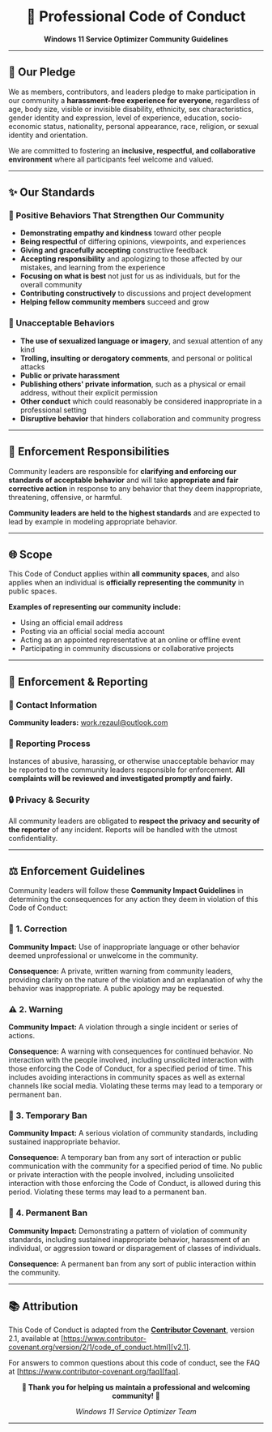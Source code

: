 <div align="center">

# 📜 Professional Code of Conduct

**Windows 11 Service Optimizer Community Guidelines**

</div>

---

## 🎯 Our Pledge

We as members, contributors, and leaders pledge to make participation in our community a **harassment-free experience for everyone**, regardless of age, body size, visible or invisible disability, ethnicity, sex characteristics, gender identity and expression, level of experience, education, socio-economic status, nationality, personal appearance, race, religion, or sexual identity and orientation.

We are committed to fostering an **inclusive, respectful, and collaborative environment** where all participants feel welcome and valued.

---

## ✨ Our Standards

### 🤝 Positive Behaviors That Strengthen Our Community

* **Demonstrating empathy and kindness** toward other people
* **Being respectful** of differing opinions, viewpoints, and experiences
* **Giving and gracefully accepting** constructive feedback
* **Accepting responsibility** and apologizing to those affected by our mistakes, and learning from the experience
* **Focusing on what is best** not just for us as individuals, but for the overall community
* **Contributing constructively** to discussions and project development
* **Helping fellow community members** succeed and grow

### 🚫 Unacceptable Behaviors

* **The use of sexualized language or imagery**, and sexual attention of any kind
* **Trolling, insulting or derogatory comments**, and personal or political attacks
* **Public or private harassment**
* **Publishing others' private information**, such as a physical or email address, without their explicit permission
* **Other conduct** which could reasonably be considered inappropriate in a professional setting
* **Disruptive behavior** that hinders collaboration and community progress

---

## 👥 Enforcement Responsibilities

Community leaders are responsible for **clarifying and enforcing our standards of acceptable behavior** and will take **appropriate and fair corrective action** in response to any behavior that they deem inappropriate, threatening, offensive, or harmful.

**Community leaders are held to the highest standards** and are expected to lead by example in modeling appropriate behavior.

---

## 🌐 Scope

This Code of Conduct applies within **all community spaces**, and also applies when an individual is **officially representing the community** in public spaces.

**Examples of representing our community include:**
* Using an official email address
* Posting via an official social media account
* Acting as an appointed representative at an online or offline event
* Participating in community discussions or collaborative projects

---

## 📢 Enforcement & Reporting

### 📧 Contact Information
**Community leaders:** work.rezaul@outlook.com

### 🚨 Reporting Process
Instances of abusive, harassing, or otherwise unacceptable behavior may be reported to the community leaders responsible for enforcement. **All complaints will be reviewed and investigated promptly and fairly.**

### 🔒 Privacy & Security
All community leaders are obligated to **respect the privacy and security of the reporter** of any incident. Reports will be handled with the utmost confidentiality.

---

## ⚖️ Enforcement Guidelines

Community leaders will follow these **Community Impact Guidelines** in determining the consequences for any action they deem in violation of this Code of Conduct:

### 🔧 1. Correction
**Community Impact:** Use of inappropriate language or other behavior deemed unprofessional or unwelcome in the community.

**Consequence:** A private, written warning from community leaders, providing clarity on the nature of the violation and an explanation of why the behavior was inappropriate. A public apology may be requested.

### ⚠️ 2. Warning
**Community Impact:** A violation through a single incident or series of actions.

**Consequence:** A warning with consequences for continued behavior. No interaction with the people involved, including unsolicited interaction with those enforcing the Code of Conduct, for a specified period of time. This includes avoiding interactions in community spaces as well as external channels like social media. Violating these terms may lead to a temporary or permanent ban.

### 🚫 3. Temporary Ban
**Community Impact:** A serious violation of community standards, including sustained inappropriate behavior.

**Consequence:** A temporary ban from any sort of interaction or public communication with the community for a specified period of time. No public or private interaction with the people involved, including unsolicited interaction with those enforcing the Code of Conduct, is allowed during this period. Violating these terms may lead to a permanent ban.

### 🛑 4. Permanent Ban
**Community Impact:** Demonstrating a pattern of violation of community standards, including sustained inappropriate behavior, harassment of an individual, or aggression toward or disparagement of classes of individuals.

**Consequence:** A permanent ban from any sort of public interaction within the community.

---

## 📚 Attribution

This Code of Conduct is adapted from the **[Contributor Covenant][homepage]**, version 2.1, available at [https://www.contributor-covenant.org/version/2/1/code_of_conduct.html][v2.1].

For answers to common questions about this code of conduct, see the FAQ at [https://www.contributor-covenant.org/faq][faq].

<div align="center">

**🌟 Thank you for helping us maintain a professional and welcoming community! 🌟**

*Windows 11 Service Optimizer Team*

</div>

---

[homepage]: https://www.contributor-covenant.org
[v2.1]: https://www.contributor-covenant.org/version/2/1/code_of_conduct.html
[faq]: https://www.contributor-covenant.org/faq
